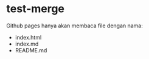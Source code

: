 # test-merge

Github pages hanya akan membaca file dengan nama:
- index.html 
- index.md 
- README.md


